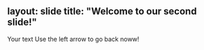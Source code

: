 layout: slide
title: "Welcome to our second slide!"
---
Your text
Use the left arrow to go back noww!
